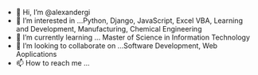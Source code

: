 - 👋 Hi, I’m @alexandergi
- 👀 I’m interested in ...Python, Django, JavaScript, Excel VBA, Learning and Development, Manufacturing, Chemical Engineering
- 🌱 I’m currently learning ... Master of Science in Information Technology
- 💞️ I’m looking to collaborate on ...Software Development, Web Aoplications
- 📫 How to reach me ...

<!---
alexandergi/alexandergi is a ✨ special ✨ repository because its `README.md` (this file) appears on your GitHub profile.
You can click the Preview link to take a look at your changes.
--->
